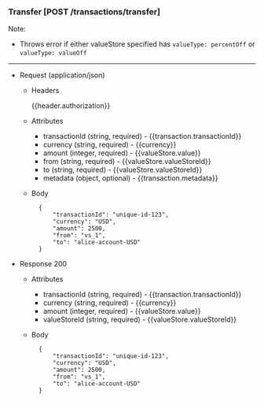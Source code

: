 ### Transfer [POST /transactions/transfer]

Note:
- Throws error if either valueStore specified has `valueType: percentOff` or `valueType: valueOff`


---
+ Request (application/json)
    + Headers

        {{header.authorization}}

    + Attributes
        + transactionId (string, required) - {{transaction.transactionId}}
        + currency (string, required) - {{currency}}
        + amount (integer, required) - {{valueStore.value}}
        + from (string, required) - {{valueStore.valueStoreId}}
        + to (string, required) - {{valueStore.valueStoreId}}
        + metadata (object, optional) - {{transaction.metadata}}

    + Body

            {
                "transactionId": "unique-id-123",
                "currency": "USD",
                "amount": 2500,
                "from": "vs_1",
                "to": "alice-account-USD"
            }

+ Response 200
    + Attributes
        + transactionId (string, required) - {{transaction.transactionId}}
        + currency (string, required) - {{currency}}
        + amount (integer, required) - {{valueStore.value}}
        + valueStoreId (string, required) - {{valueStore.valueStoreId}}

    + Body

            {
                "transactionId": "unique-id-123",
                "currency": "USD",
                "amount": 2500,
                "from": "vs_1",
                "to": "alice-account-USD"
            }
